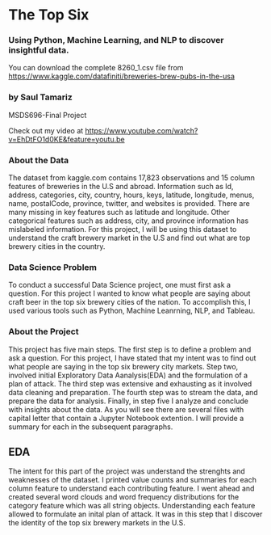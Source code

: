 # The Top Six
### Using Python, Machine Learning, and NLP to discover insightful data. 
You can download the complete 8260_1.csv file from https://www.kaggle.com/datafiniti/breweries-brew-pubs-in-the-usa

### by Saul Tamariz
MSDS696-Final Project

Check out my video at https://www.youtube.com/watch?v=EhDtFO1d0KE&feature=youtu.be

### About the Data
The dataset from kaggle.com contains 17,823 observations and 15 column features of breweries in the U.S
and abroad. Information such as Id, address, categories, city, country, hours, keys, latitude, longitude,
menus, name, postalCode, province, twitter, and websites is provided. There are many missing in key features 
such as latitude and longitude. Other categorical features such as address, city, and province information has 
mislabeled information. For this project, I will be using this dataset to understand the craft brewery market
in the U.S and find out what are top brewery cities in the country. 

### Data Science Problem
To conduct a successful Data Science project, one must first ask a question. For this project I wanted to know what 
people are saying about craft beer in the top six brewery cities of the nation. To accomplish this, I used various 
tools such as Python, Machine Leanrning, NLP, and Tableau.

### About the Project
This project has five main steps. The first step is to define a problem and ask a question. For this project, I have 
stated that my intent was to find out what people are saying in the top six brewery city markets. Step two, involved initial 
Exploratory Data Aanalysis(EDA) and the formulation of a plan of attack. The third step was extensive and exhausting as it involved data cleaning and preparation. The fourth step was to stream the data, and prepare the data for analysis. Finally, in step five I analyze and conclude with insights about the data. As you will see there are several files with capital letter that contain a Jupyter Notebook extention. I will provide a summary for each in the subsequent paragraphs. 

## EDA
The intent for this part of the project was understand the strenghts and weaknesses of the dataset. I printed value counts
and summaries for each column feature to understand each contributing feature. I went ahead and created several word clouds 
and word frequency distributions for the category feature which was all string objects. Understanding each feature allowed
to formulate an inital plan of attack. It was in this step that I discover the identity of the top six brewery markets in 
the U.S. 

##

